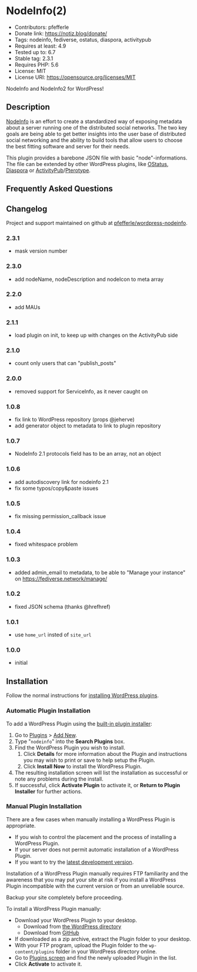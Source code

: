 # NodeInfo(2)

- Contributors: pfefferle
- Donate link: https://notiz.blog/donate/
- Tags: nodeinfo, fediverse, ostatus, diaspora, activitypub
- Requires at least: 4.9
- Tested up to: 6.7
- Stable tag: 2.3.1
- Requires PHP: 5.6
- License: MIT
- License URI: https://opensource.org/licenses/MIT

NodeInfo and NodeInfo2 for WordPress!

## Description

[NodeInfo](http://nodeinfo.diaspora.software/) is an effort to create a standardized way of exposing metadata about a server running one of the distributed social networks. The two key goals are being able to get better insights into the user base of distributed social networking and the ability to build tools that allow users to choose the best fitting software and server for their needs.

This plugin provides a barebone JSON file with basic "node"-informations. The file can be extended by other WordPress plugins, like [OStatus](https://wordpress.org/plugins/ostatus-for-wordpress/), [Diaspora](https://github.com/pfefferle/wordpress-dandelion) or [ActivityPub](https://wordpress.org/plugins/activitypub/)/[Pterotype](https://wordpress.org/plugins/pterotype/).

## Frequently Asked Questions

## Changelog

Project and support maintained on github at [pfefferle/wordpress-nodeinfo](https://github.com/pfefferle/wordpress-nodeinfo).

### 2.3.1

* mask version number

### 2.3.0

* add nodeName, nodeDescription and nodeIcon to meta array

### 2.2.0

* add MAUs

### 2.1.1

* load plugin on init, to keep up with changes on the ActivityPub side

### 2.1.0

* count only users that can "publish_posts"

### 2.0.0

* removed support for ServiceInfo, as it never caught on

### 1.0.8

* fix link to WordPress repository (props @jeherve)
* add generator object to metadata to link to plugin repository

### 1.0.7

* NodeInfo 2.1 protocols field has to be an array, not an object

### 1.0.6

* add autodiscovery link for nodeinfo 2.1
* fix some typos/copy&paste issues

### 1.0.5

* fix missing permission_callback issue

### 1.0.4

* fixed whitespace problem

### 1.0.3

* added admin_email to metadata, to be able to "Manage your instance" on https://fediverse.network/manage/

### 1.0.2

* fixed JSON schema (thanks @hrefhref)

### 1.0.1

* use `home_url` insted of `site_url`

### 1.0.0

* initial

## Installation

Follow the normal instructions for [installing WordPress plugins](https://codex.wordpress.org/Managing_Plugins#Installing_Plugins).

### Automatic Plugin Installation

To add a WordPress Plugin using the [built-in plugin installer](https://codex.wordpress.org/Administration_Screens#Add_New_Plugins):

1. Go to [Plugins](https://codex.wordpress.org/Administration_Screens#Plugins) > [Add New](https://codex.wordpress.org/Plugins_Add_New_Screen).
1. Type "`nodeinfo`" into the **Search Plugins** box.
1. Find the WordPress Plugin you wish to install.
    1. Click **Details** for more information about the Plugin and instructions you may wish to print or save to help setup the Plugin.
    1. Click **Install Now** to install the WordPress Plugin.
1. The resulting installation screen will list the installation as successful or note any problems during the install.
1. If successful, click **Activate Plugin** to activate it, or **Return to Plugin Installer** for further actions.

### Manual Plugin Installation

There are a few cases when manually installing a WordPress Plugin is appropriate.

* If you wish to control the placement and the process of installing a WordPress Plugin.
* If your server does not permit automatic installation of a WordPress Plugin.
* If you want to try the [latest development version](https://github.com/pfefferle/wordpress-nodeinfo).

Installation of a WordPress Plugin manually requires FTP familiarity and the awareness that you may put your site at risk if you install a WordPress Plugin incompatible with the current version or from an unreliable source.

Backup your site completely before proceeding.

To install a WordPress Plugin manually:

* Download your WordPress Plugin to your desktop.
    * Download from [the WordPress directory](https://wordpress.org/plugins/nodeinfo/)
    * Download from [GitHub](https://github.com/pfefferle/wordpress-nodeinfo/releases)
* If downloaded as a zip archive, extract the Plugin folder to your desktop.
* With your FTP program, upload the Plugin folder to the `wp-content/plugins` folder in your WordPress directory online.
* Go to [Plugins screen](https://wordpress.org/support/article/plugins-add-new-screen/) and find the newly uploaded Plugin in the list.
* Click **Activate** to activate it.
